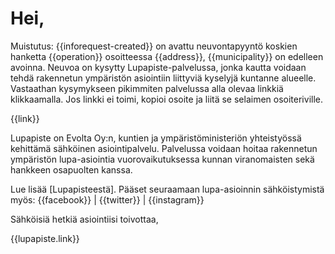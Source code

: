 # Hei,

Muistutus: {{inforequest-created}} on avattu neuvontapyyntö koskien hanketta
{{operation}} osoitteessa {{address}}, {{municipality}} on edelleen
avoinna. Neuvoa on kysytty Lupapiste-palvelussa, jonka kautta voidaan
tehdä rakennetun ympäristön asiointiin liittyviä
kyselyjä kuntanne alueelle. Vastaathan kysymykseen pikimmiten
palvelussa alla olevaa linkkiä klikkaamalla. Jos linkki ei toimi,
kopioi osoite ja liitä se selaimen osoiteriville.

{{link}}

Lupapiste on Evolta Oy:n, kuntien ja ympäristöministeriön
yhteistyössä kehittämä sähköinen asiointipalvelu. Palvelussa voidaan
hoitaa rakennetun ympäristön lupa-asiointia vuorovaikutuksessa kunnan
viranomaisten sekä hankkeen osapuolten kanssa.

Lue lisää [Lupapisteestä]. Pääset seuraamaan
lupa-asioinnin sähköistymistä myös: {{facebook}} |
{{twitter}} | {{instagram}}

Sähköisiä hetkiä asiointiisi toivottaa,

{{lupapiste.link}}
